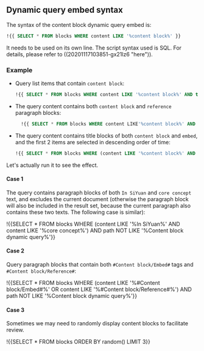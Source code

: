 ## Dynamic query embed syntax

The syntax of the content block dynamic query embed is:

```sql
!{{ SELECT * FROM blocks WHERE content LIKE '%content block%' }}
```

It needs to be used on its own line. The script syntax used is SQL. For details, please refer to ((20201117103851-gx21lz6 "here")).

### Example

* Query list items that contain `content block`:

  ```sql
  !{{ SELECT * FROM blocks WHERE content LIKE '%content block%' AND type = 'NodeListItem' }}
  ```
* The query content contains both `content block` and `reference` paragraph blocks:

  ```sql
    !{{ SELECT * FROM blocks WHERE content LIKE'%content block%' AND content LIKE'%reference%' }}
  ```
* The query content contains title blocks of both `content block` and `embed`, and the first 2 items are selected in descending order of time:

  ```sql
  !{{ SELECT * FROM blocks WHERE (content LIKE '%content block%' AND content LIKE '%embed%') AND type ='NodeHeading' ORDER BY block_id DESC LIMIT 4 }}
  ```

Let's actually run it to see the effect.

#### Case 1

The query contains paragraph blocks of both `In SiYuan` and `core concept` text, and excludes the current document (otherwise the paragraph block will also be included in the result set, because the current paragraph also contains these two texts. The following case is similar):

!{{SELECT * FROM blocks WHERE (content LIKE '%In SiYuan%' AND content LIKE '%core concept%') AND path NOT LIKE '%Content block dynamic query%'}}

#### Case 2

Query paragraph blocks that contain both `#Content block/Embed#` tags and `#Content block/Reference#`:

!{{SELECT * FROM blocks WHERE (content LIKE '%#Content block/Embed#%' OR content LIKE '%#Content block/Reference#%') AND path NOT LIKE '%Content block dynamic query%'}}

#### Case 3

Sometimes we may need to randomly display content blocks to facilitate review.

!{{SELECT * FROM blocks ORDER BY random() LIMIT 3}}
